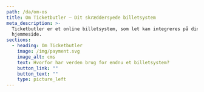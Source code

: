 ```yaml
---
path: /da/om-os
title: Om Ticketbutler – Dit skræddersyede billetsystem
meta_description: >-
  Ticketbutler er et online billetsystem, som let kan integreres på din egen
  hjemmeside. 
sections:
  - heading: Om Ticketbutler
    image: /img/payment.svg
    image_alt: cms
    text: Hvorfor har verden brug for endnu et billetsystem?
    button_link: ""
    button_text: ""
    type: picture_left
---
```


